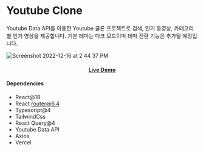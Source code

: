 # Youtube Clone

Youtube Data API를 이용한 Youtube 클론 프로젝트로 검색, 인기 동영상, 카테고리별 인기 영상을 제공합니다. 기본 테마는 다크 모드이며 테마 전환 기능은 추가될 예정입니다.

![Screenshot 2022-12-16 at 2 44 37 PM](https://user-images.githubusercontent.com/91944649/208030709-dbcc4c85-49b1-46ec-8632-b4eed13ee02a.png)

#### <center>[Live Demo](https://ts-youtube.vercel.app/)</center>

#### Dependencies

- React@18
- React router@6.4
- Typescript@4
- TailwindCss
- React Query@4
- Youtube Data API
- Axios
- Vercel
